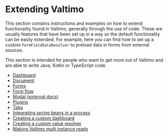 # Extending Valtimo

This section contains instructions and examples on how to extend functionality found in Valtimo, generally through the 
use of code. These are usually features that have been set up in a way so the default functionality can be easily 
extended. For example, here you can find how to set up a custom `FormFieldDataResolver` to preload data in forms from 
external sources.

This section is intended for people who want to get more out of Valtimo and are able to write Java, Kotlin or TypeScript
code.

* [Dashboard](dashboard/dashboard.md)
* [Document](document/document.md)
* [Forms](forms/forms.md)
* [Form flow](form-flow/form-flow.md)
* [Modal (external docs)](https://angular.carbondesignsystem.com/?path=/story/components-modal--basic)
* [Plugins](plugin/plugins.md)
* [Tabs](tabs/tabs.md)
* [Integrating spring beans in a process](integrate-spring-bean-in-process.md)
* [Creating a custom dashboard](creating-a-custom-dashboard.md)
* [Creating a custom value resolver](value-resolver/creating-value-resolver.md)
* [Making Valtimo multi instance ready](multi-instance-ready.md)
